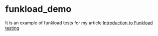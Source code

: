 # funkload_demo
It is an example of funkload tests for my article [Introduction to Funkload testing](https://milosolutions.com/en/blog/web/introduction-to-funkload-load-testing/)
